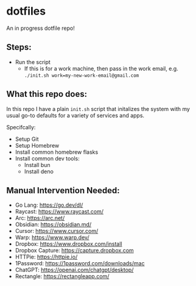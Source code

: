 # dotfiles

An in progress dotfile repo!

## Steps:

- Run the script
  - If this is for a work machine, then pass in the work email, e.g. `./init.sh work=my-new-work-email@gmail.com`


## What this repo does:

In this repo I have a plain `init.sh` script that initalizes the system with my usual go-to defaults for a variety of services and apps.

Specifcally:

- Setup Git
- Setup Homebrew
- Install common homebrew flasks
- Install common dev tools:
  - Install bun
  - Install deno

## Manual Intervention Needed:

- Go Lang: https://go.dev/dl/
- Raycast: https://www.raycast.com/
- Arc: https://arc.net/
- Obsidian: https://obsidian.md/
- Cursor: https://www.cursor.com/
- Warp: https://www.warp.dev/
- Dropbox: https://www.dropbox.com/install
- Dropbox Capture: https://capture.dropbox.com
- HTTPie: https://httpie.io/
- 1Password: https://1password.com/downloads/mac
- ChatGPT: https://openai.com/chatgpt/desktop/
- Rectangle: https://rectangleapp.com/
